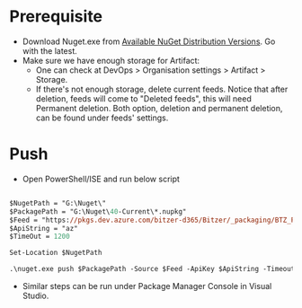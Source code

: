 # Prerequisite

- Download Nuget.exe from [Available NuGet Distribution Versions](https://www.nuget.org/downloads). Go with the latest.
- Make sure we have enough storage for Artifact:
	- One can check at DevOps > Organisation settings > Artifact > Storage.
	- If there's not enough storage, delete current feeds. Notice that after deletion, feeds will come to "Deleted feeds", this will need Permanent deletion. Both option, deletion and permanent deletion, can be found under feeds' settings.

# Push

- Open PowerShell/ISE and run below script

```ps

$NugetPath = "G:\Nuget\"
$PackagePath = "G:\Nuget\40-Current\*.nupkg"
$Feed = "https://pkgs.dev.azure.com/bitzer-d365/Bitzer/_packaging/BTZ_Feed_10.0.41/nuget/v3/index.json"
$ApiString = "az"
$TimeOut = 1200

Set-Location $NugetPath

.\nuget.exe push $PackagePath -Source $Feed -ApiKey $ApiString -Timeout $TimeOut

```

- Similar steps can be run under Package Manager Console in Visual Studio.